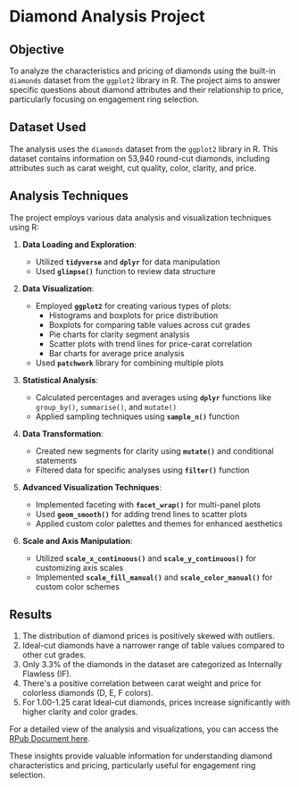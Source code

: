 # Diamond Analysis Project

## Objective
To analyze the characteristics and pricing of diamonds using the built-in `diamonds` dataset from the `ggplot2` library in R. The project aims to answer specific questions about diamond attributes and their relationship to price, particularly focusing on engagement ring selection.

## Dataset Used
The analysis uses the `diamonds` dataset from the `ggplot2` library in R. This dataset contains information on 53,940 round-cut diamonds, including attributes such as carat weight, cut quality, color, clarity, and price.

## Analysis Techniques

The project employs various data analysis and visualization techniques using R:

1. **Data Loading and Exploration**: 
   - Utilized **`tidyverse`** and **`dplyr`** for data manipulation
   - Used **`glimpse()`** function to review data structure

2. **Data Visualization**:
   - Employed **`ggplot2`** for creating various types of plots:
     - Histograms and boxplots for price distribution
     - Boxplots for comparing table values across cut grades
     - Pie charts for clarity segment analysis
     - Scatter plots with trend lines for price-carat correlation
     - Bar charts for average price analysis
   - Used **`patchwork`** library for combining multiple plots

3. **Statistical Analysis**:
   - Calculated percentages and averages using **`dplyr`** functions like `group_by()`, `summarise()`, and `mutate()`
   - Applied sampling techniques using **`sample_n()`** function

4. **Data Transformation**:
   - Created new segments for clarity using **`mutate()`** and conditional statements
   - Filtered data for specific analyses using **`filter()`** function

5. **Advanced Visualization Techniques**:
   - Implemented faceting with **`facet_wrap()`** for multi-panel plots
   - Used **`geom_smooth()`** for adding trend lines to scatter plots
   - Applied custom color palettes and themes for enhanced aesthetics

6. **Scale and Axis Manipulation**:
   - Utilized **`scale_x_continuous()`** and **`scale_y_continuous()`** for customizing axis scales
   - Implemented **`scale_fill_manual()`** and **`scale_color_manual()`** for custom color schemes

## Results

1. The distribution of diamond prices is positively skewed with outliers.
2. Ideal-cut diamonds have a narrower range of table values compared to other cut grades.
3. Only 3.3% of the diamonds in the dataset are categorized as Internally Flawless (IF).
4. There's a positive correlation between carat weight and price for colorless diamonds (D, E, F colors).
5. For 1.00-1.25 carat Ideal-cut diamonds, prices increase significantly with higher clarity and color grades.

For a detailed view of the analysis and visualizations, you can access the [RPub Document here](https://rpubs.com/Rijul-Grover/1217027).

These insights provide valuable information for understanding diamond characteristics and pricing, particularly useful for engagement ring selection.